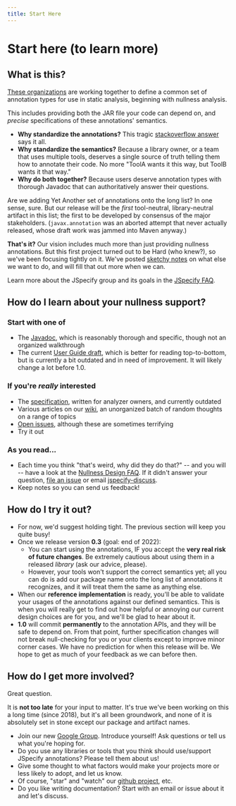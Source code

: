 ```yaml
---
title: Start Here
---
```


# Start here (to learn more)

## What is this?

[These organizations](about) are working together to define a common set of
annotation types for use in static analysis, beginning with nullness analysis.

This includes providing both the JAR file your code can depend on, and *precise*
specifications of these annotations' semantics.

* **Why standardize the annotations?** This tragic 
  [stackoverflow answer](https://stackoverflow.com/questions/4963300/which-notnull-java-annotation-should-i-use)
  says it all.
* **Why standardize the semantics?** Because a library owner, or a team that
  uses multiple tools, deserves a single source of truth telling them how to
  annotate their code. No more "ToolA wants it this way, but ToolB wants it that
  way."
* **Why do both together?** Because users deserve annotation types with thorough
  Javadoc that can authoritatively answer their questions.

Are we adding Yet Another set of annotations onto the long list? In one sense,
sure. But our release will be the *first* tool-neutral, library-neutral
artifact in this list; the first to be developed by consensus of the major
stakeholders. (`javax.annotation` was an aborted attempt that never actually
released, whose draft work was jammed into Maven anyway.)

**That's it?** Our vision includes much more than just providing nullness
annotations. But this first project turned out to be Hard (who knew?), so we've
been focusing tightly on it. We've posted [sketchy
notes](http://github.com/jspecify/jspecify/wiki/long-term-roadmap) on what else
we want to do, and will fill that out more when we can.

Learn more about the JSpecify group and its goals in the [JSpecify
FAQ](http://github.com/jspecify/jspecify/wiki/jspecify-faq).

## How do I learn about your nullness support?

### Start with one of

* The [Javadoc](https://jspecify.dev/docs/api/org/jspecify/annotations/package-summary.html),
  which is reasonably thorough and specific, though not an organized walkthrough
* The current [User Guide draft](user-guide), which is better for reading
  top-to-bottom, but is currently a bit outdated and in need of improvement.
  It will likely change a lot before 1.0.

### If you're *really* interested

* The [specification](/docs/spec), written for analyzer owners, and currently outdated
* Various articles on our [wiki](https://github.com/jspecify/jspecify/wiki), an
  unorganized batch of random thoughts on a range of topics
* [Open issues](https://github.com/jspecify/jspecify/issues), although these are
  sometimes terrifying
* Try it out

### As you read...

* Each time you think "that's weird, why did they do that?" -- and you will --
  have a look at the
  [Nullness Design FAQ](https://github.com/jspecify/jspecify/wiki/nullness-design-FAQ).
  If it didn't answer your question, [file an issue](https://github.com/jspecify/jspecify/issues/new)
  or email [jspecify-discuss](mailto:jspecify-discuss@googlegroups.com).
* Keep notes so you can send us feedback!

## How do I try it out?

* For now, we'd suggest holding tight. The previous section will keep you quite
  busy!
* Once we release version **0.3** (goal: end of 2022):
   * You can start using the annotations, IF you accept the **very real risk of
     future changes**. Be extremely cautious about using them in a released
     *library* (ask our advice, please).
   * However, your tools won't support the correct semantics yet; all you can do
     is add our package name onto the long list of annotations it recognizes,
     and it will treat them the same as anything else. 
* When our **reference implementation** is ready, you'll be able to validate
  your usages of the annotations against our defined semantics. This is when you
  will really get to find out how helpful or annoying our current design choices
  are for you, and we'll be glad to hear about it.
* **1.0** will commit **permanently** to the annotation APIs, and they will be
  safe to depend on. From that point, further specification changes will not
  break null-checking for you or your clients except to improve minor corner
  cases.  We have no prediction for when this release will be. We hope to get as
  much of your feedback as we can before then.

## How do I get more involved?

Great question.

It is **not too late** for your input to matter. It's true we've been working on
this a long time (since 2018), but it's all been groundwork, and none of it is
absolutely set in stone except our package and artifact names.

* Join our new [Google Group](https://groups.google.com/g/jspecify-discuss).
  Introduce yourself! Ask questions or tell us what you're hoping for.
* Do you use any libraries or tools that you think should use/support JSpecify
  annotations? Please tell them about us!
* Give some thought to what factors would make your projects more or less likely
  to adopt, and let us know.
* Of course, "star" and "watch" our [github project](https://github.com/jspecify/jspecify), etc.
* Do you like writing documentation? Start with an email or issue about it and
  let's discuss.

